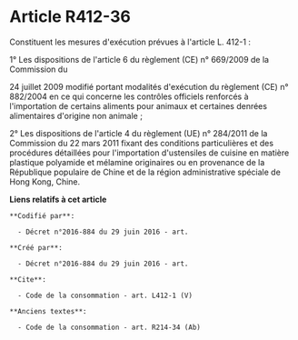 # Article R412-36

Constituent les mesures d'exécution prévues à l'article L. 412-1 : 

1° Les dispositions de l'article 6 du règlement (CE) n° 669/2009 de la Commission du 

24 juillet 2009 modifié portant modalités d'exécution du règlement (CE) n° 882/2004 en ce qui concerne les contrôles
officiels renforcés à l'importation de certains aliments pour animaux et certaines denrées alimentaires d'origine non
animale ; 

2° Les dispositions de l'article 4 du règlement (UE) n° 284/2011 de la Commission du 22 mars 2011 fixant des conditions
particulières et des procédures détaillées pour l'importation d'ustensiles de cuisine en matière plastique polyamide et
mélamine originaires ou en provenance de la République populaire de Chine et de la région administrative spéciale de Hong
Kong, Chine.

**Liens relatifs à cet article**

	**Codifié par**:

	  - Décret n°2016-884 du 29 juin 2016 - art.

	**Créé par**:

	  - Décret n°2016-884 du 29 juin 2016 - art.

	**Cite**:

	  - Code de la consommation - art. L412-1 (V)

	**Anciens textes**:

	  - Code de la consommation - art. R214-34 (Ab)
